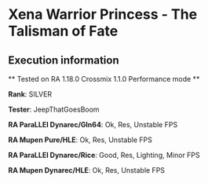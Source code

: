 # Xena Warrior Princess - The Talisman of Fate 

## Execution information


** Tested on RA 1.18.0 Crossmix 1.1.0 Performance mode **


**Rank**: SILVER


**Tester**: JeepThatGoesBoom



**RA ParaLLEl Dynarec/Gln64**: Ok, Res, Unstable FPS


**RA Mupen Pure/HLE**: Ok, Res, Unstable FPS


**RA ParaLLEl Dynarec/Rice**: Good, Res, Lighting, Minor FPS


**RA Mupen Dynarec/HLE**: Ok, Res, Unstable FPS